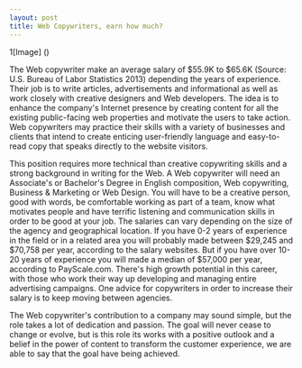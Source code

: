 ```yaml
---
layout: post
title: Web Copywriters, earn how much?
---
```


1[Image] ()


The Web copywriter make an average salary of $55.9K to $65.6K (Source: U.S. Bureau of Labor Statistics 2013) depending the years of experience. Their job is to write articles, advertisements and informational as well as work closely with creative designers and Web developers. The idea is to enhance the company's Internet presence by creating content for all the existing public-facing web properties and motivate the users to take action. Web copywriters may practice their skills with a variety of businesses and clients that intend to create enticing user-friendly language and easy-to-read copy that speaks directly to the website visitors.

This position requires more technical than creative copywriting skills and a strong background in writing for the Web. A Web copywriter will need an Associate's or Bachelor's Degree in English composition, Web copywriting, Business & Marketing or Web Design. You will have to be a creative person, good with words, be comfortable working as part of a team, know what motivates people and have terrific listening and communication skills in order to be good at your job. The salaries can vary depending on the size of the agency and geographical location. If you have 0-2 years of experience in the field or in a related area you will probably made between $29,245 and $70,758 per year, according to the salary websites. But if you have over 10-20 years of experience  you will made a median of $57,000 per year, according to PayScale.com. There's high growth potential in this career, with those who work their way up developing and managing entire advertising campaigns. One advice for copywriters in order to increase their salary is to keep moving between agencies.

The Web copywriter's contribution to a company may sound simple, but the role takes a lot of dedication and passion. The goal will never cease to change or evolve, but is this role its works with a positive outlook  and a belief in the power of content to transform the customer experience, we are able to say that the goal have being achieved.

 
